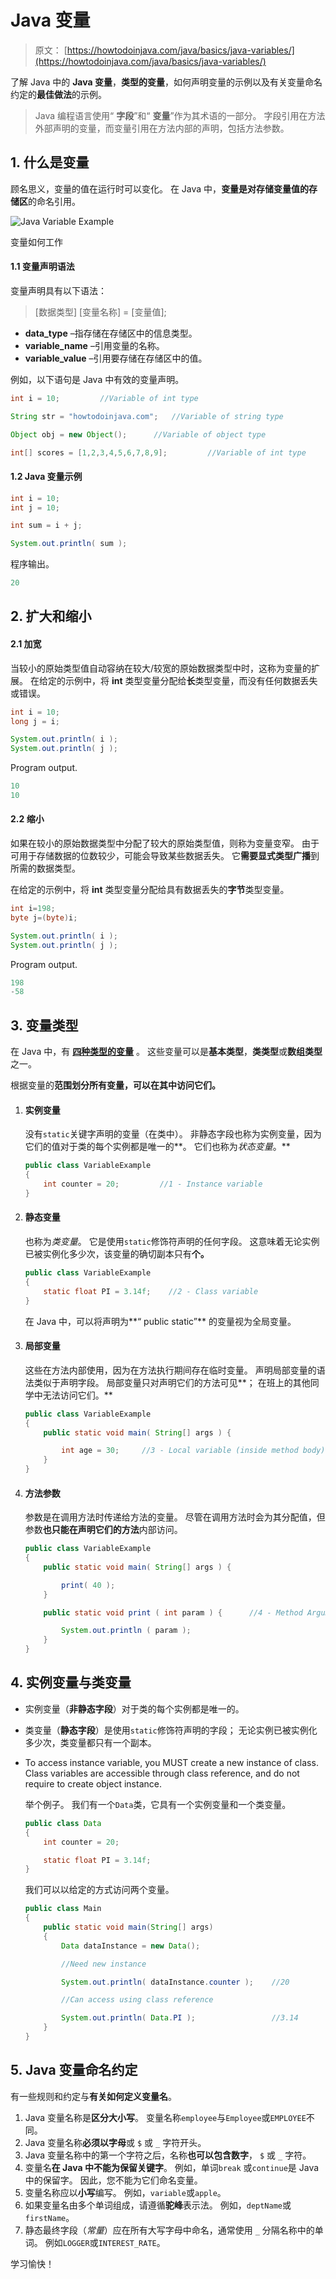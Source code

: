 # Java 变量

> 原文： [https://howtodoinjava.com/java/basics/java-variables/](https://howtodoinjava.com/java/basics/java-variables/)

了解 Java 中的 **Java 变量**，**类型的变量**，如何声明变量的示例以及有关变量命名约定的**最佳做法**的示例。

> Java 编程语言使用“ **字段**”和“ **变量**”作为其术语的一部分。 字段引用在方法外部声明的变量，而变量引用在方法内部的声明，包括方法参数。

## 1\. 什么是变量

顾名思义，变量的值在运行时可以变化。 在 Java 中，**变量是对存储变量值的存储区**的命名引用。

![Java Variable Example](img/712a361ca07897cc02cd6e8a77621085.png)

变量如何工作

#### 1.1 变量声明语法

变量声明具有以下语法：

> [数据类型] [变量名称] = [变量值];

*   **data_type** –指存储在存储区中的信息类型。
*   **variable_name** –引用变量的名称。
*   **variable_value** –引用要存储在存储区中的值。

例如，以下语句是 Java 中有效的变量声明。

```java
int i = 10;         //Variable of int type

String str = "howtodoinjava.com";   //Variable of string type

Object obj = new Object();      //Variable of object type

int[] scores = [1,2,3,4,5,6,7,8,9];         //Variable of int type

```

#### 1.2 Java 变量示例

```java
int i = 10;
int j = 10;

int sum = i + j;

System.out.println( sum );  

```

程序输出。

```java
20

```

## 2\. 扩大和缩小

#### 2.1 加宽

当较小的原始类型值自动容纳在较大/较宽的原始数据类型中时，这称为变量的扩展。 在给定的示例中，将 **int** 类型变量分配给**长**类型变量，而没有任何数据丢失或错误。

```java
int i = 10;
long j = i;

System.out.println( i );  
System.out.println( j );  

```

Program output.

```java
10
10

```

#### 2.2 缩小

如果在较小的原始数据类型中分配了较大的原始类型值，则称为变量变窄。 由于可用于存储数据的位数较少，可能会导致某些数据丢失。 它**需要显式类型广播**到所需的数据类型。

在给定的示例中，将 **int** 类型变量分配给具有数据丢失的**字节**类型变量。

```java
int i=198;  
byte j=(byte)i;  

System.out.println( i );  
System.out.println( j );  

```

Program output.

```java
198
-58

```

## 3\. 变量类型

在 Java 中，有 **[四种类型的变量](https://docs.oracle.com/javase/tutorial/java/nutsandbolts/variables.html)** 。 这些变量可以是**基本类型**，**类类型**或**数组类型**之一。

根据变量的**范围划分所有变量，可以在其中访问它们。**

1.  #### 实例变量

    没有`static`关键字声明的变量（在类中）。 非静态字段也称为实例变量，因为它们的值对于类的每个实例都是唯一的**。 它们也称为*状态变量*。**

    ```java
    public class VariableExample
    {
        int counter = 20;         //1 - Instance variable
    }

    ```

2.  #### 静态变量

    也称为*类变量*。 它是使用`static`修饰符声明的任何字段。 这意味着无论实例已被实例化多少次，该变量的确切副本只有**个。**

    ```java
    public class VariableExample
    {
        static float PI = 3.14f;    //2 - Class variable
    }

    ```

    在 Java 中，可以将声明为**“ public static”** 的变量视为全局变量。

3.  #### 局部变量

    这些在方法内部使用，因为在方法执行期间存在临时变量。 声明局部变量的语法类似于声明字段。 局部变量只对声明它们的方法可见**； 在班上的其他同学中无法访问它们。**

    ```java
    public class VariableExample
    {
        public static void main( String[] args ) {

            int age = 30;     //3 - Local variable (inside method body)
        }
    }

    ```

4.  #### 方法参数

    参数是在调用方法时传递给方法的变量。 尽管在调用方法时会为其分配值，但参数**也只能在声明它们的方法**内部访问。

    ```java
    public class VariableExample
    {
        public static void main( String[] args ) {

            print( 40 );
        }

        public static void print ( int param ) {      //4 - Method Argument

            System.out.println ( param );
        }
    }

    ```

## 4\. 实例变量与类变量

*   实例变量（**非静态字段**）对于类的每个实例都是唯一的。
*   类变量（**静态字段**）是使用`static`修饰符声明的字段； 无论实例已被实例化多少次，类变量都只有一个副本。
*   To access instance variable, you MUST create a new instance of class. Class variables are accessible through class reference, and do not require to create object instance.

    举个例子。 我们有一个`Data`类，它具有一个实例变量和一个类变量。

    ```java
    public class Data 
    {
        int counter = 20;

        static float PI = 3.14f;
    }

    ```

    我们可以以给定的方式访问两个变量。

    ```java
    public class Main 
    {
        public static void main(String[] args) 
        {
            Data dataInstance = new Data();

            //Need new instance

            System.out.println( dataInstance.counter );    //20

            //Can access using class reference

            System.out.println( Data.PI );                 //3.14 
        }
    }

    ```

## 5\. Java 变量命名约定

有一些规则和约定与**有关如何定义变量名**。

1.  Java 变量名称是**区分大小写**。 变量名称`employee`与`Employee`或`EMPLOYEE`不同。
2.  Java 变量名称**必须以字母**或 `$` 或 `_` 字符开头。
3.  Java 变量名称中的第一个字符之后，名称**也可以包含数字**， `$` 或 `_` 字符。
4.  变量名**在 Java 中不能为保留关键字**。 例如，单词`break`
    或`continue`是 Java 中的保留字。 因此，您不能为它们命名变量。
5.  变量名称应以**小写**编写。 例如，`variable`或`apple`。
6.  如果变量名由多个单词组成，请遵循**驼峰**表示法。 例如，`deptName`或`firstName`。
7.  静态最终字段（*常量*）应在所有大写字母中命名，通常使用 `_` 分隔名称中的单词。 例如`LOGGER`或`INTEREST_RATE`。

学习愉快！